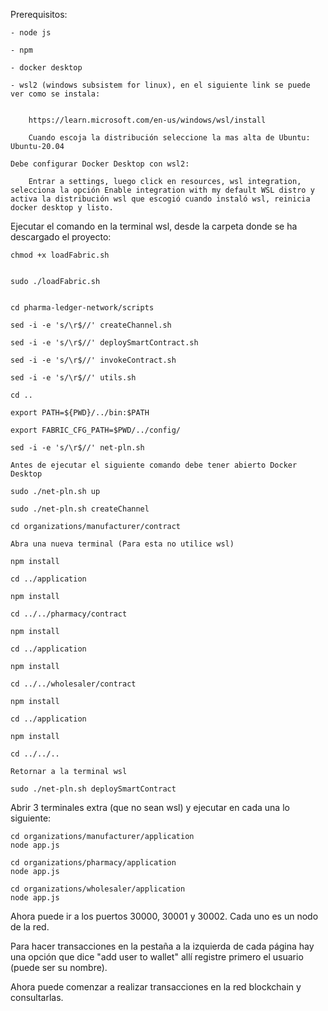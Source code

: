 Prerequisitos:

    - node js

    - npm

    - docker desktop

    - wsl2 (windows subsistem for linux), en el siguiente link se puede ver como se instala: 

    
        https://learn.microsoft.com/en-us/windows/wsl/install

        Cuando escoja la distribución seleccione la mas alta de Ubuntu: Ubuntu-20.04

    Debe configurar Docker Desktop con wsl2:
        
        Entrar a settings, luego click en resources, wsl integration, selecciona la opción Enable integration with my default WSL distro y activa la distribución wsl que escogió cuando instaló wsl, reinicia docker desktop y listo.


Ejecutar el comando en la terminal wsl, desde la carpeta donde se ha descargado el proyecto:


    chmod +x loadFabric.sh


    sudo ./loadFabric.sh


    cd pharma-ledger-network/scripts

    sed -i -e 's/\r$//' createChannel.sh

    sed -i -e 's/\r$//' deploySmartContract.sh

    sed -i -e 's/\r$//' invokeContract.sh

    sed -i -e 's/\r$//' utils.sh

    cd ..

    export PATH=${PWD}/../bin:$PATH

    export FABRIC_CFG_PATH=$PWD/../config/

    sed -i -e 's/\r$//' net-pln.sh
     
    Antes de ejecutar el siguiente comando debe tener abierto Docker Desktop

    sudo ./net-pln.sh up

    sudo ./net-pln.sh createChannel

    cd organizations/manufacturer/contract 

    Abra una nueva terminal (Para esta no utilice wsl)

    npm install

    cd ../application

    npm install

    cd ../../pharmacy/contract

    npm install

    cd ../application

    npm install

    cd ../../wholesaler/contract

    npm install

    cd ../application

    npm install

    cd ../../..

    Retornar a la terminal wsl

    sudo ./net-pln.sh deploySmartContract

Abrir 3 terminales extra (que no sean wsl) y ejecutar en cada una lo siguiente:


    cd organizations/manufacturer/application
    node app.js

    cd organizations/pharmacy/application
    node app.js

    cd organizations/wholesaler/application
    node app.js

Ahora puede ir a los puertos 30000, 30001 y 30002. Cada uno es un nodo de la red.

Para hacer transacciones en la pestaña a la izquierda de cada página hay una opción que dice "add user to wallet" allí registre primero el usuario (puede ser su nombre).

Ahora puede comenzar a realizar transacciones en la red blockchain y consultarlas.